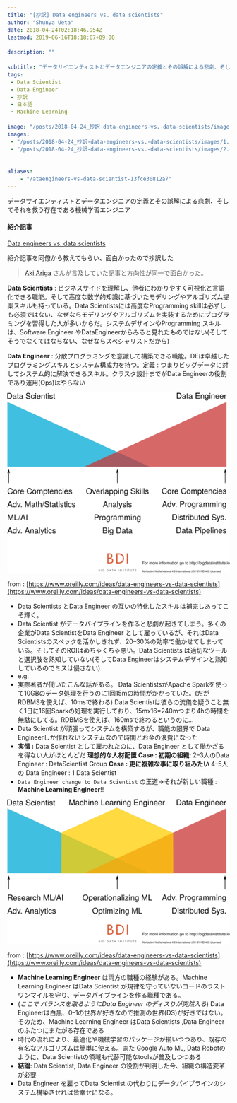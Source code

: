 ```yaml
---
title: "[抄訳] Data engineers vs. data scientists"
author: "Shunya Ueta"
date: 2018-04-24T02:18:46.954Z
lastmod: 2019-06-16T18:18:07+09:00

description: ""

subtitle: "データサイエンティストとデータエンジニアの定義とその誤解による悲劇、そしてそれを救う存在である機械学習エンジニア"
tags:
 - Data Scientist 
 - Data Engineer 
 - 抄訳 
 - 日本語 
 - Machine Learning 

image: "/posts/2018-04-24_抄訳-data-engineers-vs.-data-scientists/images/1.png" 
images:
 - "/posts/2018-04-24_抄訳-data-engineers-vs.-data-scientists/images/1.png" 
 - "/posts/2018-04-24_抄訳-data-engineers-vs.-data-scientists/images/2.png" 


aliases:
    - "/ataengineers-vs-data-scientist-13fce30812a7"
---
```


データサイエンティストとデータエンジニアの定義とその誤解による悲劇、そしてそれを救う存在である機械学習エンジニア

#### 紹介記事

[Data engineers vs. data scientists](https://www.oreilly.com/ideas/data-engineers-vs-data-scientists)


紹介記事を同僚から教えてもらい、面白かったので抄訳した

> [](https://twitter.com/chezou/status/980349709339394048)
[Aki Ariga](https://medium.com/u/d2572dc96c55) さんが言及していた記事と方向性が同一で面白かった。

**Data Scientists** : ビジネスサイドを理解し、他者にわかりやすく可視化と言語化できる職能。そして高度な数学的知識に基づいたモデリングやアルゴリズム提案スキルも持っている。Data Scientistsには高度なProgramming skillは必ずしも必須ではない、なぜならモデリングやアルゴリズムを実装するためにプログラミングを習得した人が多いからだ。システムデザインやProgramming スキルは、Software Engineer やDataEngineerからみると見れたものではない(そしてそうでなくてはならない、なぜならスペシャリストだから)

**Data Engineer** : 分散プログラミングを意識して構築できる職能。DEは卓越したプログラミングスキルとシステム構成力を持つ。定義 : つまりビッグデータに対してシステム的に解決できるスキル。クラスタ設計までがData Engineerの役割であり運用(Ops)はやらない



![image](/posts/2018-04-24_抄訳-data-engineers-vs.-data-scientists/images/1.png)

from : [https://www.oreilly.com/ideas/data-engineers-vs-data-scientists](https://www.oreilly.com/ideas/data-engineers-vs-data-scientists)

*   Data Scientists とData Engineer の互いの特化したスキルは補完しあってこそ輝く。
*   Data Scientist がデータパイプラインを作ると悲劇が起きてしまう。多くの企業がData ScientistをData Engineer として雇っているが、それはData Scientistsのスペックを活かしきれず、20–30%の効率で働かせてしまっている。そしてそのROIはめちゃくちゃ悪い。Data Scientists は適切なツールと選択肢を熟知していない(そしてData Engineerはシステムデザインと熟知しているのでミスは侵さない)
*   e.g.
*   実際著者が聞いたこんな話がある。 Data ScientistsがApache Sparkを使って10GBのデータ処理を行うのに1回15mの時間がかかっていた。(だがRDBMSを使えば、10msで終わる) Data Scientistは彼らの流儀を疑うこと無く1日に16回Sparkの処理を実行しており、15mx16=240mつまり4hの時間を無駄にしてる。RDBMSを使えば、160msで終わるというのに…
*   Data Scientist が頑張ってシステムを構築するが、職能の限界で Data Engineerしか作れないシステムなので時間とお金の浪費になった
*   **実情 :** Data Scientist として雇われたのに、Data Engineer として働かざるを得ない人がほとんどだ
**理想的な人材配置
Case : 初期の組織**: 2–3人のData Engineer : DataScientist Group
**Case : 更に複雑な事に取り組みたい** 4–5人の Data Engineer : 1 Data Scientist
*   `Data Engineer change to Data Scientist` の王道→それが新しい職種 : **Machine Learning Engineer**!!



![image](/posts/2018-04-24_抄訳-data-engineers-vs.-data-scientists/images/2.png)

from : [https://www.oreilly.com/ideas/data-engineers-vs-data-scientists](https://www.oreilly.com/ideas/data-engineers-vs-data-scientists)

*   **Machine Learning Engineer** は両方の職種の経験がある。Machine Learning Engineer はData Scientist が規律を守っていないコードのラストワンマイルを守り、データパイプラインを作る職種である。
*   (_ここで バランスを取るようにData Engineer のディスりが突然入る_) Data Engineerは白黒、0–1の世界が好きなので推測の世界(DS)が好きではない。そのため、Machine Learning Engineer はData Scientists ,Data Engineer のふたつにまたがる存在である
*   時代の流れにより、最適化や機械学習のパッケージが揃いつつあり、既存の有名なアルゴリズムは簡単に使える。また Google Auto ML, Data Robotのように、Data Scientistの領域も代替可能なtoolsが普及しつつある
*   **結論**: Data Scientist, Data Engineer の役割が判明した今、組織の構造変革が必要
*   Data Engineer を雇ってData Scientist の代わりにデータパイプラインのシステム構築させれば皆幸せになる。

